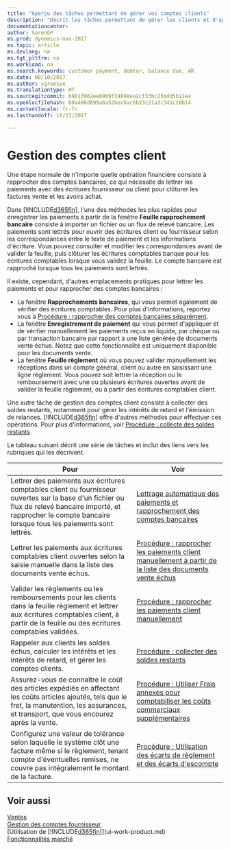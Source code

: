 ```yaml
---
title: "Aperçu des tâches permettant de gérer vos comptes clients"
description: "Décrit les tâches permettant de gérer les clients et d'appliquer les paiements aux écritures comptables client ou fournisseur."
documentationcenter: 
author: SorenGP
ms.prod: dynamics-nav-2017
ms.topic: article
ms.devlang: na
ms.tgt_pltfrm: na
ms.workload: na
ms.search.keywords: customer payment, debtor, balance due, AR
ms.date: 08/10/2017
ms.author: sgroespe
ms.translationtype: HT
ms.sourcegitcommit: b9b1f062ee6009f34698ea2cf33bc25bdd5b11e4
ms.openlocfilehash: b9a486d099a6a52bec6ac6b23c21a3c341c20b14
ms.contentlocale: fr-fr
ms.lasthandoff: 10/23/2017

---
```

# <a name="managing-receivables"></a>Gestion des comptes client
Une étape normale de n'importe quelle opération financière consiste à rapprocher des comptes bancaires, ce qui nécessite de lettrer les paiements avec des écritures fournisseur ou client pour clôturer les factures vente et les avoirs achat.  

Dans [!INCLUDE[d365fin](includes/d365fin_md.md)], l'une des méthodes les plus rapides pour enregistrer les paiements à partir de la fenêtre **Feuille rapprochement bancaire** consiste à importer un fichier ou un flux de relevé bancaire. Les paiements sont lettrés pour ouvrir des écritures client ou fournisseur selon les correspondances entre le texte de paiement et les informations d'écriture. Vous pouvez consulter et modifier les correspondances avant de valider la feuille, puis clôturer les écritures comptables banque pour les écritures comptables lorsque vous validez la feuille. Le compte bancaire est rapproché lorsque tous les paiements sont lettrés.

Il existe, cependant, d'autres emplacements pratiques pour lettrer les paiements et pour rapprocher des comptes bancaires :  

* La fenêtre **Rapprochements bancaires**, qui vous permet également de vérifier des écritures comptables. Pour plus d'informations, reportez vous à [Procédure : rapprocher des comptes bancaires séparément](bank-how-reconcile-bank-accounts-separately.md).  
* La fenêtre **Enregistrement de paiement** qui vous permet d'appliquer et de vérifier manuellement les paiements reçus en liquide, par chèque ou par transaction bancaire par rapport à une liste générée de documents vente échus. Notez que cette fonctionnalité est uniquement disponible pour les documents vente.  
* La fenêtre **Feuille règlement** où vous pouvez valider manuellement les réceptions dans un compte général, client ou autre en saisissant une ligne règlement. Vous pouvez soit lettrer la réception ou le remboursement avec une ou plusieurs écritures ouvertes avant de valider la feuille règlement, ou à partir des écritures comptables client.  

Une autre tâche de gestion des comptes client consiste à collecter des soldes restants, notamment pour gérer les intérêts de retard et l'émission de relances. [!INCLUDE[d365fin](includes/d365fin_md.md)] offre d'autres méthodes pour effectuer ces opérations. Pour plus d'informations, voir [Procédure : collecte des soldes restants](receivables-collect-outstanding-balances.md).  

Le tableau suivant décrit une série de tâches et inclut des liens vers les rubriques qui les décrivent.  

| Pour | Voir |
| --- | --- |
| Lettrer des paiements aux écritures comptables client ou fournisseur ouvertes sur la base d'un fichier ou flux de relevé bancaire importé, et rapprocher le compte bancaire lorsque tous les paiements sont lettrés. |[Lettrage automatique des paiements et rapprochement des comptes bancaires](receivables-apply-payments-auto-reconcile-bank-accounts.md) |
| Lettrer les paiements aux écritures comptables client ouvertes selon la saisie manuelle dans la liste des documents vente échus. |[Procédure : rapprocher les paiements client manuellement à partir de la liste des documents vente échus](receivables-how-reconcile-customer-payments-list-unpaid-sales-documents.md) |
| Valider les règlements ou les remboursements pour les clients dans la feuille règlement et lettrer aux écritures comptables client, à partir de la feuille ou des écritures comptables validées. |[Procédure : rapprocher les paiements client manuellement](receivables-how-apply-sales-transactions-manually.md) |
| Rappeler aux clients les soldes échus, calculer les intérêts et les intérêts de retard, et gérer les comptes clients. |[Procédure : collecter des soldes restants](receivables-collect-outstanding-balances.md) |
|Assurez-vous de connaître le coût des articles expédiés en affectant les coûts articles ajoutés, tels que le fret, la manutention, les assurances, et transport, que vous encourez après la vente.|[Procédure : Utiliser Frais annexes pour comptabiliser les coûts commerciaux supplémentaires](payables-how-assign-item-charges.md)|
|Configurez une valeur de tolérance selon laquelle le système clôt une facture même si le règlement, tenant compte d'éventuelles remises, ne couvre pas intégralement le montant de la facture.|[Procédure : Utilisation des écarts de règlement et des écarts d'escompte](finance-payment-tolerance-and-payment-discount-tolerance.md)|
## <a name="see-also"></a>Voir aussi
[Ventes](sales-manage-sales.md)  
[Gestion des comptes fournisseur](payables-manage-payables.md)  
[Utilisation de [!INCLUDE[d365fin](includes/d365fin_md.md)]](ui-work-product.md)  
[Fonctionnalités marché](ui-across-business-areas.md)

